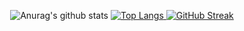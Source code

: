 [Stats widgets]: #
<div align="center">
  <p>
    <img src="https://github-readme-stats.vercel.app/api?username=Kioraga&amp;show_icons=true&amp;theme=radical" alt="Anurag&#39;s github stats">
    <a href="https://github.com/anuraghazra/github-readme-stats">
      <img src="https://github-readme-stats.vercel.app/api/top-langs/?username=Kioraga&amp;theme=radical" alt="Top Langs">
    </a>
    <a href="https://git.io/streak-stats">
      <img src="https://github-readme-streak-stats.herokuapp.com?user=dcancelas&amp;theme=radical&amp;date_format=j%20M%5B%20Y%5D" alt="GitHub Streak">
    </a>
  </p>
</div>
